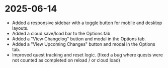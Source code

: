 # 2025-06-14

- Added a responsive sidebar with a toggle button for mobile and desktop layouts.
- Added a cloud save/load bar to the Options tab
- Added a "View Changelog" button and modal in the Options tab.
- Added a "View Upcoming Changes" button and modal in the Options tab.
- Improved quest tracking and reset logic. (fixed a bug where quests were not counted as completed on reload / or cloud load)
